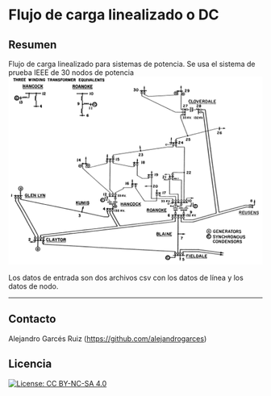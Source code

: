 # Flujo de carga linealizado o DC

## Resumen

Flujo de carga linealizado para sistemas de potencia. Se usa el sistema de prueba IEEE de 30 nodos de potencia
![](30bus600.tif)

Los datos de entrada son dos archivos csv con los datos de línea y los datos de nodo.

---
## Contacto

Alejandro Garcés Ruiz
(https://github.com/alejandrogarces)

## Licencia

[![License: CC BY-NC-SA 4.0](https://img.shields.io/badge/License-CC_BY--NC--SA_4.0-lightgrey.svg)](https://creativecommons.org/licenses/by-nc-sa/4.0/)

